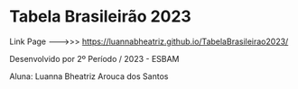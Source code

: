 # Tabela Brasileirão 2023

Link Page --->>> https://luannabheatriz.github.io/TabelaBrasileirao2023/

Desenvolvido por 2º Período / 2023 - ESBAM

Aluna: Luanna Bheatriz Arouca dos Santos
